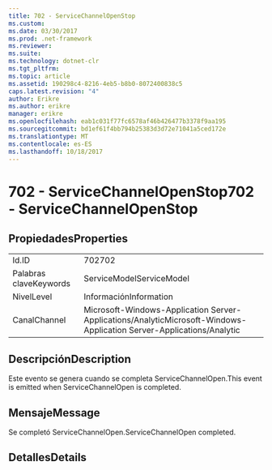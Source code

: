 ```yaml
---
title: 702 - ServiceChannelOpenStop
ms.custom: 
ms.date: 03/30/2017
ms.prod: .net-framework
ms.reviewer: 
ms.suite: 
ms.technology: dotnet-clr
ms.tgt_pltfrm: 
ms.topic: article
ms.assetid: 190298c4-8216-4eb5-b8b0-8072400838c5
caps.latest.revision: "4"
author: Erikre
ms.author: erikre
manager: erikre
ms.openlocfilehash: eab1c031f77fc6578af46b426477b3378f9aa195
ms.sourcegitcommit: bd1ef61f4bb794b25383d3d72e71041a5ced172e
ms.translationtype: MT
ms.contentlocale: es-ES
ms.lasthandoff: 10/18/2017
---
```

# <a name="702---servicechannelopenstop"></a><span data-ttu-id="b10c3-102">702 - ServiceChannelOpenStop</span><span class="sxs-lookup"><span data-stu-id="b10c3-102">702 - ServiceChannelOpenStop</span></span>
## <a name="properties"></a><span data-ttu-id="b10c3-103">Propiedades</span><span class="sxs-lookup"><span data-stu-id="b10c3-103">Properties</span></span>  
  
|||  
|-|-|  
|<span data-ttu-id="b10c3-104">Id.</span><span class="sxs-lookup"><span data-stu-id="b10c3-104">ID</span></span>|<span data-ttu-id="b10c3-105">702</span><span class="sxs-lookup"><span data-stu-id="b10c3-105">702</span></span>|  
|<span data-ttu-id="b10c3-106">Palabras clave</span><span class="sxs-lookup"><span data-stu-id="b10c3-106">Keywords</span></span>|<span data-ttu-id="b10c3-107">ServiceModel</span><span class="sxs-lookup"><span data-stu-id="b10c3-107">ServiceModel</span></span>|  
|<span data-ttu-id="b10c3-108">Nivel</span><span class="sxs-lookup"><span data-stu-id="b10c3-108">Level</span></span>|<span data-ttu-id="b10c3-109">Información</span><span class="sxs-lookup"><span data-stu-id="b10c3-109">Information</span></span>|  
|<span data-ttu-id="b10c3-110">Canal</span><span class="sxs-lookup"><span data-stu-id="b10c3-110">Channel</span></span>|<span data-ttu-id="b10c3-111">Microsoft-Windows-Application Server-Applications/Analytic</span><span class="sxs-lookup"><span data-stu-id="b10c3-111">Microsoft-Windows-Application Server-Applications/Analytic</span></span>|  
  
## <a name="description"></a><span data-ttu-id="b10c3-112">Descripción</span><span class="sxs-lookup"><span data-stu-id="b10c3-112">Description</span></span>  
 <span data-ttu-id="b10c3-113">Este evento se genera cuando se completa ServiceChannelOpen.</span><span class="sxs-lookup"><span data-stu-id="b10c3-113">This event is emitted when ServiceChannelOpen is completed.</span></span>  
  
## <a name="message"></a><span data-ttu-id="b10c3-114">Mensaje</span><span class="sxs-lookup"><span data-stu-id="b10c3-114">Message</span></span>  
 <span data-ttu-id="b10c3-115">Se completó ServiceChannelOpen.</span><span class="sxs-lookup"><span data-stu-id="b10c3-115">ServiceChannelOpen completed.</span></span>  
  
## <a name="details"></a><span data-ttu-id="b10c3-116">Detalles</span><span class="sxs-lookup"><span data-stu-id="b10c3-116">Details</span></span>
